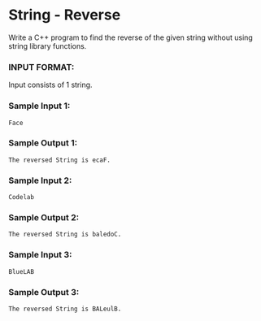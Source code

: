 # String - Reverse

Write a C++ program to find the reverse of the given string without using string library functions.

### INPUT FORMAT:

Input consists of 1 string.

### Sample Input 1:

```
Face
```

### Sample Output 1:

```
The reversed String is ecaF.
```

### Sample Input 2:

```
Codelab
```

### Sample Output 2:

```
The reversed String is baledoC.
```

### Sample Input 3:

```
BlueLAB
```

### Sample Output 3:

```
The reversed String is BALeulB.
```

